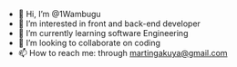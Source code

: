- 👋 Hi, I’m @1Wambugu
- 👀 I’m interested in front and back-end developer
- 🌱 I’m currently learning software Engineering
- 💞️ I’m looking to collaborate on coding 
- 📫 How to reach me: through martingakuya@gmail.com

<!---
1Wambugu/1Wambugu is a ✨ special ✨ repository because its `README.md` (this file) appears on your GitHub profile.
You can click the Preview link to take a look at your changes.
--->
